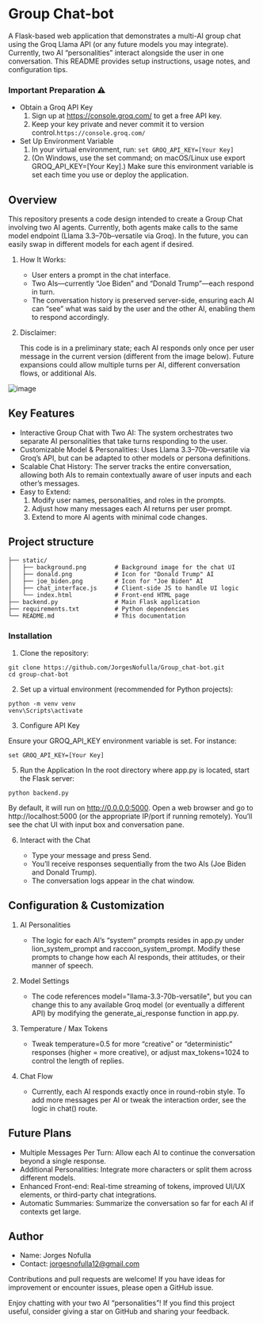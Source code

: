 # Group Chat-bot

A  Flask-based web application that demonstrates a multi-AI group chat using the Groq Llama API (or any future models you may integrate). Currently, two AI “personalities” interact alongside the user in one conversation. This README provides setup instructions, usage notes, and configuration tips.

### Important Preparation ⚠︎
- Obtain a Groq API Key
    1. Sign up at https://console.groq.com/ to get a free API key.
    2. Keep your key private and never commit it to version control.```https://console.groq.com/```
- Set Up Environment Variable
    1. In your virtual environment, run: ```set GROQ_API_KEY=[Your Key] ```
    2. (On Windows, use the set command; on macOS/Linux use export GROQ_API_KEY=[Your Key].) Make sure this environment variable is set each time you use or deploy the application.

## Overview
This repository presents a code design intended to create a Group Chat involving two AI agents. Currently, both agents make calls to the same model endpoint (Llama 3.3–70b–versatile via Groq). In the future, you can easily swap in different models for each agent if desired.

1. How It Works:

    - User enters a prompt in the chat interface.
    - Two AIs—currently “Joe Biden” and “Donald Trump”—each respond in turn.
    - The conversation history is preserved server-side, ensuring each AI can “see” what was said by the user and the other AI, enabling them to respond accordingly.
      
2. Disclaimer:

    This code is in a preliminary state; each AI responds only once per user message in the current version (different from the image below). Future expansions could allow multiple turns per AI, different conversation flows, or additional AIs.
    
![image](https://github.com/user-attachments/assets/c57233af-f265-4e33-be29-983f0250c0b1)

## Key Features

- Interactive Group Chat with Two AI: The system orchestrates two separate AI personalities that take turns responding to the user.
- Customizable Model & Personalities: Uses Llama 3.3–70b–versatile via Groq’s API, but can be adapted to other models or persona definitions.
- Scalable Chat History: The server tracks the entire conversation, allowing both AIs to remain contextually aware of user inputs and each other’s messages.
- Easy to Extend:
    1. Modify user names, personalities, and roles in the prompts.
    2. Adjust how many messages each AI returns per user prompt.
    3. Extend to more AI agents with minimal code changes.

## Project structure 
```
├── static/
│   ├── background.png        # Background image for the chat UI
│   ├── donald.png            # Icon for "Donald Trump" AI
│   ├── joe_biden.png         # Icon for "Joe Biden" AI
│   ├── chat_interface.js     # Client-side JS to handle UI logic
│   └── index.html            # Front-end HTML page
├── backend.py                # Main Flask application
├── requirements.txt          # Python dependencies
└── README.md                 # This documentation
```
### Installation

1. Clone the repository:
```
git clone https://github.com/JorgesNofulla/Group_chat-bot.git
cd group-chat-bot
```

2. Set up a virtual environment (recommended for Python projects):

```
python -m venv venv
venv\Scripts\activate
```  
3. Configure API Key

Ensure your GROQ_API_KEY environment variable is set. For instance:
```
set GROQ_API_KEY=[Your Key]
```
5. Run the Application
In the root directory where app.py is located, start the Flask server:

```
python backend.py
```

By default, it will run on http://0.0.0.0:5000. Open a web browser and go to http://localhost:5000 (or the appropriate IP/port if running remotely). You’ll see the chat UI with input box and conversation pane.

6. Interact with the Chat

    - Type your message and press Send.
    - You’ll receive responses sequentially from the two AIs (Joe Biden and Donald Trump).
    - The conversation logs appear in the chat window.


## Configuration & Customization

1. AI Personalities
    - The logic for each AI’s “system” prompts resides in app.py under lion_system_prompt and raccoon_system_prompt.
    Modify these prompts to change how each AI responds, their attitudes, or their manner of speech.

2. Model Settings
    - The code references model="llama-3.3-70b-versatile", but you can change this to any available Groq model (or eventually a different API) by modifying the generate_ai_response function in app.py.

3. Temperature / Max Tokens
    - Tweak temperature=0.5 for more “creative” or “deterministic” responses (higher = more creative), or adjust max_tokens=1024 to control the length of replies.

4. Chat Flow
    - Currently, each AI responds exactly once in round-robin style. To add more messages per AI or tweak the interaction order, see the logic in chat() route.


## Future Plans

- Multiple Messages Per Turn: Allow each AI to continue the conversation beyond a single response.
- Additional Personalities: Integrate more characters or split them across different models.
- Enhanced Front-end: Real-time streaming of tokens, improved UI/UX elements, or third-party chat integrations.
- Automatic Summaries: Summarize the conversation so far for each AI if contexts get large.

## Author
- Name: Jorges Nofulla
- Contact: jorgesnofulla12@gmail.com

Contributions and pull requests are welcome! If you have ideas for improvement or encounter issues, please open a GitHub issue.

Enjoy chatting with your two AI “personalities”! If you find this project useful, consider giving a star on GitHub and sharing your feedback.




